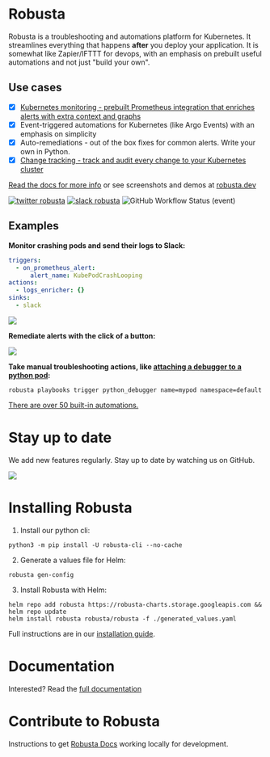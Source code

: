 # Robusta
Robusta is a troubleshooting and automations platform for Kubernetes. It streamlines everything that happens **after** you deploy your application. It is somewhat like Zapier/IFTTT for devops, with an emphasis on prebuilt useful automations and not just "build your own".

## Use cases

- [X] [Kubernetes monitoring - prebuilt Prometheus integration that enriches alerts with extra context and graphs](https://home.robusta.dev/prometheus-based-monitoring/?from=github)
- [X] Event-triggered automations for Kubernetes (like Argo Events) with an emphasis on simplicity
- [X] Auto-remediations - out of the box fixes for common alerts. Write your own in Python.
- [X] [Change tracking - track and audit every change to your Kubernetes cluster](http://home.robusta.dev/ui?from=github)

[Read the docs for more info](https://docs.robusta.dev/master/?from=github) or see screenshots and demos at [robusta.dev](http://robusta.dev/?from=github)

[![twitter robusta](https://img.shields.io/twitter/follow/RobustaDev?logo=twitter&style=for-the-badge)](https://twitter.com/RobustaDev)
[![slack robusta](https://img.shields.io/badge/Slack-Join-4A154B?style=for-the-badge&logo=slack&logoColor=white)](https://join.slack.com/t/robustacommunity/shared_invite/zt-10rkepc5s-FnXKvGjrBmiTkKdrgDr~wg) 
![GitHub Workflow Status (event)](https://img.shields.io/github/workflow/status/robusta-dev/robusta/Test%20robusta%20with%20pytest?event=push&style=for-the-badge)

## Examples

**Monitor crashing pods and send their logs to Slack:**

```yaml
triggers:
  - on_prometheus_alert:
      alert_name: KubePodCrashLooping
actions:
  - logs_enricher: {}
sinks:
  - slack
```

![](./docs/images/crash-report.png)

**Remediate alerts with the click of a button:**

![](./docs/images/alert_on_hpa_reached_limit1.png)

**Take manual troubleshooting actions, like [attaching a debugger to a python pod](https://docs.robusta.dev/master/catalog/actions/python-troubleshooting.html#python-debugger):**

```commandline
robusta playbooks trigger python_debugger name=mypod namespace=default
```

[There are over 50 built-in automations.](https://docs.robusta.dev/master/catalog/actions/index.html)

# Stay up to date
We add new features regularly. Stay up to date by watching us on GitHub.

![](./docs/images/star-repo.gif)

# Installing Robusta

1. Install our python cli:

```commandline
python3 -m pip install -U robusta-cli --no-cache
```

2. Generate a values file for Helm:
```commandline
robusta gen-config
```

3. Install Robusta with Helm:
```commandline
helm repo add robusta https://robusta-charts.storage.googleapis.com && helm repo update
helm install robusta robusta/robusta -f ./generated_values.yaml
```

Full instructions are in our [installation guide](https://docs.robusta.dev/master/installation.html).

# Documentation
Interested? Read the [full documentation](https://docs.robusta.dev/master/index.html)

# Contribute to Robusta

 Instructions to get [Robusta Docs](https://docs.robusta.dev/master/developer-guide/platform/docs-contributions.html) working locally for development.
